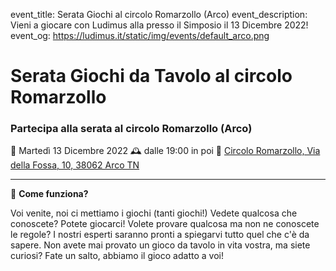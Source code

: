 event_title: Serata Giochi al circolo Romarzollo (Arco)
event_description: Vieni a giocare con Ludimus alla presso il Simposio il 13 Dicembre 2022!
event_og: https://ludimus.it/static/img/events/default_arco.png

# Serata Giochi da Tavolo al circolo Romarzollo

### Partecipa alla serata al circolo Romarzollo (Arco)

📅 Martedì 13 Dicembre 2022
🕰 dalle 19:00 in poi
📍 [Circolo Romarzollo, Via della Fossa, 10, 38062 Arco TN](https://goo.gl/maps/cUams2DZbQ5AcEGV6)

---

🎲 **Come funziona?**

Voi venite, noi ci mettiamo i giochi (tanti giochi!)
Vedete qualcosa che conoscete? Potete giocarci!
Volete provare qualcosa ma non ne conoscete le regole? I nostri esperti saranno pronti a spiegarvi tutto quel che c'è da sapere.
Non avete mai provato un gioco da tavolo in vita vostra, ma siete curiosi? Fate un salto, abbiamo il gioco adatto a voi!